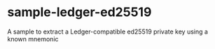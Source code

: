 # sample-ledger-ed25519

A sample to extract a Ledger-compatible ed25519 private key using a known mnemonic
